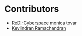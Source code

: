 # Contributors
- [ReDI-Cyberspace](https://github.com/ReDI-Cyberspace)
monica tovar
- [Keviindran Ramachandran](https://github.com/keviinx)
